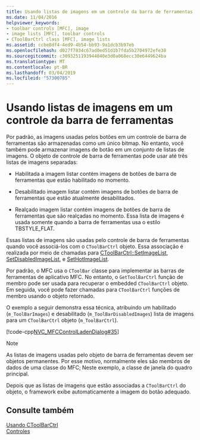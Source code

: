 ```yaml
---
title: Usando listas de imagens em um controle da barra de ferramentas
ms.date: 11/04/2016
helpviewer_keywords:
- toolbar controls [MFC], image
- image lists [MFC], toolbar controls
- CToolBarCtrl class [MFC], image lists
ms.assetid: ccbe8df4-4ed9-4b54-bb93-9a1dcb3b97eb
ms.openlocfilehash: d027f7834c67ad0ed51d1b7fda5b2704972efe38
ms.sourcegitcommit: c3093251193944840e3d0a068ecc30e6449624ba
ms.translationtype: MT
ms.contentlocale: pt-BR
ms.lasthandoff: 03/04/2019
ms.locfileid: "57300785"
---
```

# <a name="using-image-lists-in-a-toolbar-control"></a>Usando listas de imagens em um controle da barra de ferramentas

Por padrão, as imagens usadas pelos botões em um controle de barra de ferramentas são armazenadas como um único bitmap. No entanto, você também pode armazenar imagens de botão em um conjunto de listas de imagens. O objeto de controle de barra de ferramentas pode usar até três listas de imagens separadas:

- Habilitada a imagem listar contém imagens de botões de barra de ferramentas que estão habilitado no momento.

- Desabilitado imagem listar contém imagens de botões de barra de ferramentas que estão atualmente desabilitados.

- Realçado imagem listar contém imagens de botões de barra de ferramentas que são realçadas no momento. Essa lista de imagens é usada somente quando a barra de ferramentas usa o estilo TBSTYLE_FLAT.

Essas listas de imagens são usadas pelo controle de barra de ferramentas quando você associá-los com o `CToolBarCtrl` objeto. Essa associação é realizada por meio de chamadas para [CToolBarCtrl::SetImageList](../mfc/reference/ctoolbarctrl-class.md#setimagelist), [SetDisabledImageList](../mfc/reference/ctoolbarctrl-class.md#setdisabledimagelist), e [SetHotImageList](../mfc/reference/ctoolbarctrl-class.md#sethotimagelist).

Por padrão, o MFC usa o `CToolBar` classe para implementar as barras de ferramentas de aplicativo MFC. No entanto, o `GetToolBarCtrl` função de membro pode ser usada para recuperar o embedded `CToolBarCtrl` objeto. Em seguida, você pode fazer chamadas para `CToolBarCtrl` funções de membro usando o objeto retornado.

O exemplo a seguir demonstra essa técnica, atribuindo um habilitado (`m_ToolBarImages`) e desabilitado (`m_ToolBarDisabledImages`) lista de imagens para um `CToolBarCtrl` objeto (`m_ToolBarCtrl`).

[!code-cpp[NVC_MFCControlLadenDialog#35](../mfc/codesnippet/cpp/using-image-lists-in-a-toolbar-control_1.cpp)]

> [!NOTE]
>  As listas de imagens usadas pelo objeto de barra de ferramentas devem ser objetos permanentes. Por esse motivo, normalmente eles são membros de dados de uma classe do MFC; Neste exemplo, a classe de janela do quadro principal.

Depois que as listas de imagens que estão associadas a `CToolBarCtrl` do objeto, o framework exibe automaticamente a imagem do botão adequado.

## <a name="see-also"></a>Consulte também

[Usando CToolBarCtrl](../mfc/using-ctoolbarctrl.md)<br/>
[Controles](../mfc/controls-mfc.md)
